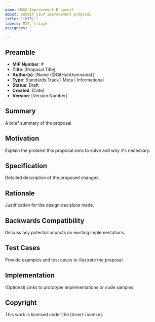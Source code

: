 ```yaml
---
name: MASA Improvement Proposal
about: Submit your improvement proposal
title: "[MIP]:"
labels: MIP, triage
assignees: ''

---
```


## Preamble

- **MIP Number**: #
- **Title**: [Proposal Title]
- **Author(s)**: [Name (@GitHubUsername)]
- **Type**: Standards Track | Meta | Informational
- **Status**: Draft
- **Created**: [Date]
- **Version**: [Version Number]

## Summary

A brief summary of the proposal.

## Motivation

Explain the problem this proposal aims to solve and why it's necessary.

## Specification

Detailed description of the proposed changes.

## Rationale

Justification for the design decisions made.

## Backwards Compatibility

Discuss any potential impacts on existing implementations.

## Test Cases

Provide examples and test cases to illustrate the proposal.

## Implementation

(Optional) Links to prototype implementations or code samples.

## Copyright

This work is licensed under the [Insert License].
